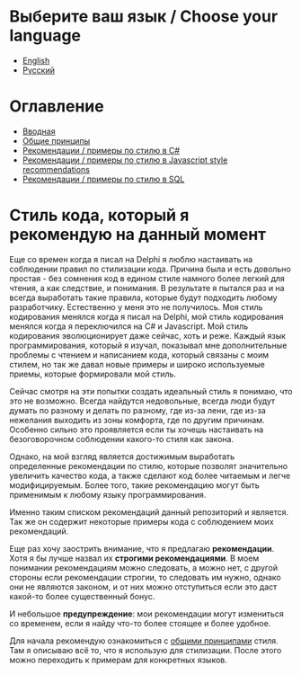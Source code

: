 # Выберите ваш язык / Choose your language

* [English](/en/README.md)
* [Русский](/ru/README.md)

# Оглавление

* [Вводная](/ru/README.md)
* [Общие принципы](/ru/general-principles.md)
* [Рекомендации / примеры по стилю в C\#](/ru/c.md)
* [Рекомендации / примеры по стилю в Javascript style recommendations](/ru/javascript.md)
* [Рекомендации / примеры по стилю в SQL](/ru/sql.md)

# Стиль кода, который я рекомендую на данный момент

Еще со времен когда я писал на Delphi я люблю настаивать на соблюдении правил по стилизации кода. Причина была и есть довольно простая - без сомнения код в едином стиле намного более легкий для чтения, а как следствие, и понимания. В результате я пытался раз и на всегда выработать такие правила, которые будут подходить любому разработчику. Естественно у меня это не получилось. Моя стиль кодирования менялся когда я писал на Delphi, мой стиль кодирования менялся когда я переключился на C\# и Javascript. Мой стиль кодирования эволюционирует даже сейчас, хоть и реже. Каждый язык программирования, который я изучал, показывал мне дополнительные проблемы с чтением и написанием кода, который связаны с моим стилем, но так же давал новые примеры и широко используемые приемы, которые формировали мой стиль.

Сейчас смотря на эти попытки создать идеальный стиль я понимаю, что это не возможно. Всегда найдутся недовольные, всегда люди будут думать по разному и делать по разному, где из-за лени, где из-за нежелания выходить из зоны комфорта, где по другим причинам. Особенно сильно это проявляется если ты хочешь настаивать на безоговорочном соблюдении какого-то стиля как закона.

Однако, на мой взгляд является достижимым выработать определенные рекомендации по стилю, которые позволят значительно увеличить качество кода, а также сделают код более читаемым и легче модифицируемым. Более того, такие рекомендацию могут быть применимым к любому языку программирования.

Именно таким списком рекомендаций данный репозиторий и является. Так же он содержит некоторые примеры кода с соблюдением моих рекомендаций.

Еще раз хочу заострить внимание, что я предлагаю **рекомендации**. Хотя я бы лучше назвал их **строгими рекомендациями**. В моем понимании рекомендациям можно следовать, а можно нет, с другой стороны если рекомендации строгии, то следовать им нужно, однако они не являются законом, и от них можно отступиться если это даст какой-то более существенный бонус.

И небольшое **предупреждение**: мои рекомендации могут измениться со временем, если я найду что-то более стоящее и более удобное.

Для начала рекомендую ознакомиться с [общими принципами](/ru/general-principles.md) стиля. Там я описываю всё то, что я использую для стилизации. После этого можно переходить к примерам для конкретных языков.
